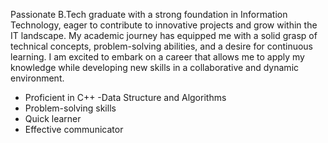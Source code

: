 Passionate B.Tech graduate with a strong foundation in Information Technology, eager to contribute to innovative projects and grow within the IT landscape. My academic journey has equipped me with a solid grasp of technical concepts, problem-solving abilities, and a desire for continuous learning. I am excited to embark on a career that allows me to apply my knowledge while developing new skills in a collaborative and dynamic environment.

- Proficient in C++
-Data Structure and Algorithms
- Problem-solving skills
- Quick learner
- Effective communicator
